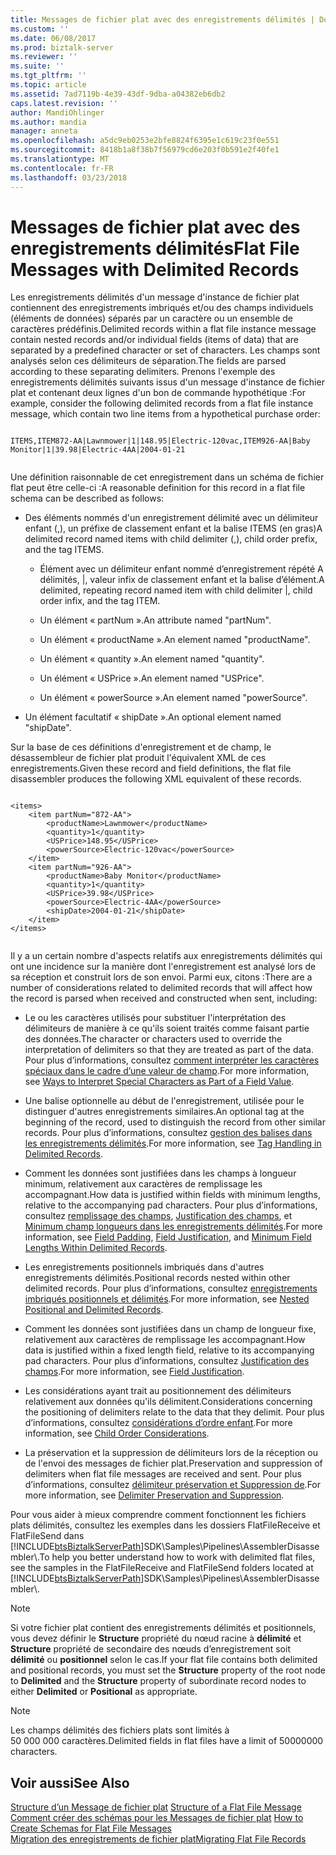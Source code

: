 ```yaml
---
title: Messages de fichier plat avec des enregistrements délimités | Documents Microsoft
ms.custom: ''
ms.date: 06/08/2017
ms.prod: biztalk-server
ms.reviewer: ''
ms.suite: ''
ms.tgt_pltfrm: ''
ms.topic: article
ms.assetid: 7ad7119b-4e39-43df-9dba-a04382eb6db2
caps.latest.revision: ''
author: MandiOhlinger
ms.author: mandia
manager: anneta
ms.openlocfilehash: a5dc9eb0253e2bfe8824f6395e1c619c23f0e551
ms.sourcegitcommit: 8418b1a8f38b7f56979cd6e203f0b591e2f40fe1
ms.translationtype: MT
ms.contentlocale: fr-FR
ms.lasthandoff: 03/23/2018
---
```

# <a name="flat-file-messages-with-delimited-records"></a><span data-ttu-id="b1c41-102">Messages de fichier plat avec des enregistrements délimités</span><span class="sxs-lookup"><span data-stu-id="b1c41-102">Flat File Messages with Delimited Records</span></span>
<span data-ttu-id="b1c41-103">Les enregistrements délimités d'un message d'instance de fichier plat contiennent des enregistrements imbriqués et/ou des champs individuels (éléments de données) séparés par un caractère ou un ensemble de caractères prédéfinis.</span><span class="sxs-lookup"><span data-stu-id="b1c41-103">Delimited records within a flat file instance message contain nested records and/or individual fields (items of data) that are separated by a predefined character or set of characters.</span></span> <span data-ttu-id="b1c41-104">Les champs sont analysés selon ces délimiteurs de séparation.</span><span class="sxs-lookup"><span data-stu-id="b1c41-104">The fields are parsed according to these separating delimiters.</span></span> <span data-ttu-id="b1c41-105">Prenons l'exemple des enregistrements délimités suivants issus d'un message d'instance de fichier plat et contenant deux lignes d'un bon de commande hypothétique :</span><span class="sxs-lookup"><span data-stu-id="b1c41-105">For example, consider the following delimited records from a flat file instance message, which contain two line items from a hypothetical purchase order:</span></span>  
  
```  
  
ITEMS,ITEM872-AA|Lawnmower|1|148.95|Electric-120vac,ITEM926-AA|Baby Monitor|1|39.98|Electric-4AA|2004-01-21  
  
```  
  
 <span data-ttu-id="b1c41-106">Une définition raisonnable de cet enregistrement dans un schéma de fichier flat peut être celle-ci :</span><span class="sxs-lookup"><span data-stu-id="b1c41-106">A reasonable definition for this record in a flat file schema can be described as follows:</span></span>  
  
-   <span data-ttu-id="b1c41-107">Des éléments nommés d'un enregistrement délimité avec un délimiteur enfant (,), un préfixe de classement enfant et la balise ITEMS (en gras)</span><span class="sxs-lookup"><span data-stu-id="b1c41-107">A delimited record named items with child delimiter (,), child order prefix, and the tag ITEMS.</span></span>  
  
    -   <span data-ttu-id="b1c41-108">Élément avec un délimiteur enfant nommé d’enregistrement répété A délimités, &#124;, valeur infix de classement enfant et la balise d’élément.</span><span class="sxs-lookup"><span data-stu-id="b1c41-108">A delimited, repeating record named item with child delimiter &#124;, child order infix, and the tag ITEM.</span></span>  
  
    -   <span data-ttu-id="b1c41-109">Un élément « partNum ».</span><span class="sxs-lookup"><span data-stu-id="b1c41-109">An attribute named "partNum".</span></span>  
  
    -   <span data-ttu-id="b1c41-110">Un élément « productName ».</span><span class="sxs-lookup"><span data-stu-id="b1c41-110">An element named "productName".</span></span>  
  
    -   <span data-ttu-id="b1c41-111">Un élément « quantity ».</span><span class="sxs-lookup"><span data-stu-id="b1c41-111">An element named "quantity".</span></span>  
  
    -   <span data-ttu-id="b1c41-112">Un élément « USPrice ».</span><span class="sxs-lookup"><span data-stu-id="b1c41-112">An element named "USPrice".</span></span>  
  
    -   <span data-ttu-id="b1c41-113">Un élément « powerSource ».</span><span class="sxs-lookup"><span data-stu-id="b1c41-113">An element named "powerSource".</span></span>  
  
-   <span data-ttu-id="b1c41-114">Un élément facultatif « shipDate ».</span><span class="sxs-lookup"><span data-stu-id="b1c41-114">An optional element named "shipDate".</span></span>  
  
 <span data-ttu-id="b1c41-115">Sur la base de ces définitions d'enregistrement et de champ, le désassembleur de fichier plat produit l'équivalent XML de ces enregistrements.</span><span class="sxs-lookup"><span data-stu-id="b1c41-115">Given these record and field definitions, the flat file disassembler produces the following XML equivalent of these records.</span></span>  
  
```  
  
<items>  
    <item partNum="872-AA">  
        <productName>Lawnmower</productName>  
        <quantity>1</quantity>  
        <USPrice>148.95</USPrice>  
        <powerSource>Electric-120vac</powerSource>  
    </item>  
    <item partNum="926-AA">  
        <productName>Baby Monitor</productName>  
        <quantity>1</quantity>  
        <USPrice>39.98</USPrice>  
        <powerSource>Electric-4AA</powerSource>  
        <shipDate>2004-01-21</shipDate>  
    </item>  
</items>  
  
```  
  
 <span data-ttu-id="b1c41-116">Il y a un certain nombre d'aspects relatifs aux enregistrements délimités qui ont une incidence sur la manière dont l'enregistrement est analysé lors de sa réception et construit lors de son envoi. Parmi eux, citons :</span><span class="sxs-lookup"><span data-stu-id="b1c41-116">There are a number of considerations related to delimited records that will affect how the record is parsed when received and constructed when sent, including:</span></span>  
  
-   <span data-ttu-id="b1c41-117">Le ou les caractères utilisés pour substituer l'interprétation des délimiteurs de manière à ce qu'ils soient traités comme faisant partie des données.</span><span class="sxs-lookup"><span data-stu-id="b1c41-117">The character or characters used to override the interpretation of delimiters so that they are treated as part of the data.</span></span> <span data-ttu-id="b1c41-118">Pour plus d’informations, consultez [comment interpréter les caractères spéciaux dans le cadre d’une valeur de champ](../core/ways-to-interpret-special-characters-as-part-of-a-field-value.md).</span><span class="sxs-lookup"><span data-stu-id="b1c41-118">For more information, see [Ways to Interpret Special Characters as Part of a Field Value](../core/ways-to-interpret-special-characters-as-part-of-a-field-value.md).</span></span>  
  
-   <span data-ttu-id="b1c41-119">Une balise optionnelle au début de l'enregistrement, utilisée pour le distinguer d'autres enregistrements similaires.</span><span class="sxs-lookup"><span data-stu-id="b1c41-119">An optional tag at the beginning of the record, used to distinguish the record from other similar records.</span></span> <span data-ttu-id="b1c41-120">Pour plus d’informations, consultez [gestion des balises dans les enregistrements délimités](../core/tag-handling-in-delimited-records.md).</span><span class="sxs-lookup"><span data-stu-id="b1c41-120">For more information, see [Tag Handling in Delimited Records](../core/tag-handling-in-delimited-records.md).</span></span>  
  
-   <span data-ttu-id="b1c41-121">Comment les données sont justifiées dans les champs à longueur minimum, relativement aux caractères de remplissage les accompagnant.</span><span class="sxs-lookup"><span data-stu-id="b1c41-121">How data is justified within fields with minimum lengths, relative to the accompanying pad characters.</span></span> <span data-ttu-id="b1c41-122">Pour plus d’informations, consultez [remplissage des champs](../core/field-padding.md), [Justification des champs](../core/field-justification.md), et [Minimum champ longueurs dans les enregistrements délimités](../core/minimum-field-lengths-within-delimited-records.md).</span><span class="sxs-lookup"><span data-stu-id="b1c41-122">For more information, see [Field Padding](../core/field-padding.md), [Field Justification](../core/field-justification.md), and [Minimum Field Lengths Within Delimited Records](../core/minimum-field-lengths-within-delimited-records.md).</span></span>  
  
-   <span data-ttu-id="b1c41-123">Les enregistrements positionnels imbriqués dans d'autres enregistrements délimités.</span><span class="sxs-lookup"><span data-stu-id="b1c41-123">Positional records nested within other delimited records.</span></span> <span data-ttu-id="b1c41-124">Pour plus d’informations, consultez [enregistrements imbriqués positionnels et délimités](../core/nested-positional-and-delimited-records.md).</span><span class="sxs-lookup"><span data-stu-id="b1c41-124">For more information, see [Nested Positional and Delimited Records](../core/nested-positional-and-delimited-records.md).</span></span>  
  
-   <span data-ttu-id="b1c41-125">Comment les données sont justifiées dans un champ de longueur fixe, relativement aux caractères de remplissage les accompagnant.</span><span class="sxs-lookup"><span data-stu-id="b1c41-125">How data is justified within a fixed length field, relative to its accompanying pad characters.</span></span> <span data-ttu-id="b1c41-126">Pour plus d’informations, consultez [Justification des champs](../core/field-justification.md).</span><span class="sxs-lookup"><span data-stu-id="b1c41-126">For more information, see [Field Justification](../core/field-justification.md).</span></span>  
  
-   <span data-ttu-id="b1c41-127">Les considérations ayant trait au positionnement des délimiteurs relativement aux données qu'ils délimitent.</span><span class="sxs-lookup"><span data-stu-id="b1c41-127">Considerations concerning the positioning of delimiters relate to the data that they delimit.</span></span> <span data-ttu-id="b1c41-128">Pour plus d’informations, consultez [considérations d’ordre enfant](../core/child-order-considerations.md).</span><span class="sxs-lookup"><span data-stu-id="b1c41-128">For more information, see [Child Order Considerations](../core/child-order-considerations.md).</span></span>  
  
-   <span data-ttu-id="b1c41-129">La préservation et la suppression de délimiteurs lors de la réception ou de l'envoi des messages de fichier plat.</span><span class="sxs-lookup"><span data-stu-id="b1c41-129">Preservation and suppression of delimiters when flat file messages are received and sent.</span></span> <span data-ttu-id="b1c41-130">Pour plus d’informations, consultez [délimiteur préservation et Suppression de](../core/delimiter-preservation-and-suppression.md).</span><span class="sxs-lookup"><span data-stu-id="b1c41-130">For more information, see [Delimiter Preservation and Suppression](../core/delimiter-preservation-and-suppression.md).</span></span>  
  
 <span data-ttu-id="b1c41-131">Pour vous aider à mieux comprendre comment fonctionnent les fichiers plats délimités, consultez les exemples dans les dossiers FlatFileReceive et FlatFileSend dans [!INCLUDE[btsBiztalkServerPath](../includes/btsbiztalkserverpath-md.md)]SDK\Samples\Pipelines\AssemblerDisassembler\\.</span><span class="sxs-lookup"><span data-stu-id="b1c41-131">To help you better understand how to work with delimited flat files, see the samples in the FlatFileReceive and FlatFileSend folders located at [!INCLUDE[btsBiztalkServerPath](../includes/btsbiztalkserverpath-md.md)]SDK\Samples\Pipelines\AssemblerDisassembler\\.</span></span>  
  
> [!NOTE]
>  <span data-ttu-id="b1c41-132">Si votre fichier plat contient des enregistrements délimités et positionnels, vous devez définir le **Structure** propriété du nœud racine à **délimité** et **Structure** propriété de secondaire des nœuds d’enregistrement soit **délimité** ou **positionnel** selon le cas.</span><span class="sxs-lookup"><span data-stu-id="b1c41-132">If your flat file contains both delimited and positional records, you must set the **Structure** property of the root node to **Delimited** and the **Structure** property of subordinate record nodes to either **Delimited** or **Positional** as appropriate.</span></span>  
  
> [!NOTE]
>  <span data-ttu-id="b1c41-133">Les champs délimités des fichiers plats sont limités à 50 000 000 caractères.</span><span class="sxs-lookup"><span data-stu-id="b1c41-133">Delimited fields in flat files have a limit of 50000000 characters.</span></span>  
  
## <a name="see-also"></a><span data-ttu-id="b1c41-134">Voir aussi</span><span class="sxs-lookup"><span data-stu-id="b1c41-134">See Also</span></span>  
 <span data-ttu-id="b1c41-135">[Structure d’un Message de fichier plat](../core/structure-of-a-flat-file-message.md) </span><span class="sxs-lookup"><span data-stu-id="b1c41-135">[Structure of a Flat File Message](../core/structure-of-a-flat-file-message.md) </span></span>  
 <span data-ttu-id="b1c41-136">[Comment créer des schémas pour les Messages de fichier plat](../core/how-to-create-schemas-for-flat-file-messages.md) </span><span class="sxs-lookup"><span data-stu-id="b1c41-136">[How to Create Schemas for Flat File Messages](../core/how-to-create-schemas-for-flat-file-messages.md) </span></span>  
 [<span data-ttu-id="b1c41-137">Migration des enregistrements de fichier plat</span><span class="sxs-lookup"><span data-stu-id="b1c41-137">Migrating Flat File Records</span></span>](../core/migrating-flat-file-records.md)